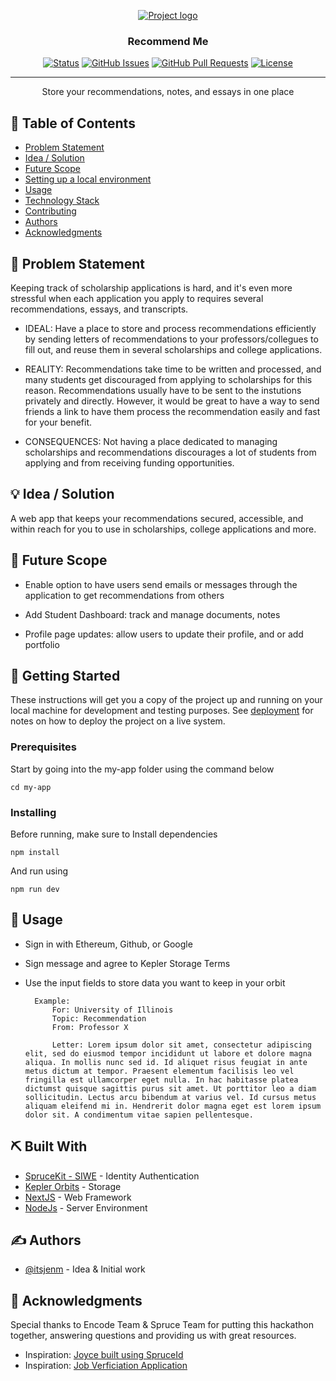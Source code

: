 <p align="center">
  <a href="" rel="noopener">
 <img src="https://i.imgur.com/AZ2iWek.png" alt="Project logo"></a>
</p>
<h3 align="center">Recommend Me</h3>

<div align="center">


[![Status](https://img.shields.io/badge/status-active-success.svg)]()
[![GitHub Issues](https://img.shields.io/github/issues/kylelobo/The-Documentation-Compendium.svg)](https://github.com/kylelobo/The-Documentation-Compendium/issues)
[![GitHub Pull Requests](https://img.shields.io/github/issues-pr/kylelobo/The-Documentation-Compendium.svg)](https://github.com/kylelobo/The-Documentation-Compendium/pulls)
[![License](https://img.shields.io/badge/license-MIT-blue.svg)](LICENSE.md)

</div>

---

<p align="center"> Store your recommendations, notes, and essays in one place 
    <br> 
</p>

## 📝 Table of Contents

- [Problem Statement](#problem_statement)
- [Idea / Solution](#idea)
- [Future Scope](#future_scope)
- [Setting up a local environment](#getting_started)
- [Usage](#usage)
- [Technology Stack](#tech_stack)
- [Contributing](../CONTRIBUTING.md)
- [Authors](#authors)
- [Acknowledgments](#acknowledgments)

## 🧐 Problem Statement <a name = "problem_statement"></a>

Keeping track of scholarship applications is hard, and it's even more stressful when each application you apply to requires several recommendations, essays, and transcripts.  

- IDEAL: Have a place to store and process recommendations efficiently by sending letters of recommendations to your professors/collegues to fill out, and reuse them in several scholarships and college applications. 

- REALITY: Recommendations take time to be written and processed, and many students get discouraged from applying to scholarships for this reason. Recommendations usually have to be sent to the instutions privately and directly. However, it would be great to have a way to send friends a link to have them process the recommendation easily and fast for your benefit. 

- CONSEQUENCES: Not having a place dedicated to managing scholarships and recommendations discourages a lot of students from applying and from receiving funding opportunities. 


## 💡 Idea / Solution <a name = "idea"></a>

A web app that keeps your recommendations secured, accessible, and within reach for you to use in scholarships, college applications and more. 



## 🚀 Future Scope <a name = "future_scope"></a>

- Enable option to have users send emails or messages through the application to get recommendations from others

- Add Student Dashboard: track and manage documents, notes

- Profile page updates: allow users to update their profile, and or add portfolio 

## 🏁 Getting Started <a name = "getting_started"></a>

These instructions will get you a copy of the project up and running on your local machine for development
and testing purposes. See [deployment](#deployment) for notes on how to deploy the project on a live system.

### Prerequisites

Start by going into the my-app folder using the command below

```
cd my-app
```

### Installing

Before running, make sure to 
Install dependencies

```
npm install
```

And run  using 

```
npm run dev
```

## 🎈 Usage <a name="usage"></a>

- Sign in with Ethereum, Github, or Google 
- Sign message and agree to Kepler Storage Terms 
- Use the input fields to store data you want to keep in your orbit


    ``````
      Example: 
          For: University of Illinois
          Topic: Recommendation
          From: Professor X 

          Letter: Lorem ipsum dolor sit amet, consectetur adipiscing elit, sed do eiusmod tempor incididunt ut labore et dolore magna aliqua. In mollis nunc sed id. Id aliquet risus feugiat in ante metus dictum at tempor. Praesent elementum facilisis leo vel fringilla est ullamcorper eget nulla. In hac habitasse platea dictumst quisque sagittis purus sit amet. Ut porttitor leo a diam sollicitudin. Lectus arcu bibendum at varius vel. Id cursus metus aliquam eleifend mi in. Hendrerit dolor magna eget est lorem ipsum dolor sit. A condimentum vitae sapien pellentesque.   
    `````` 

## ⛏️ Built With <a name = "tech_stack"></a>

- [SpruceKit - SIWE](https://www.spruceid.dev/) - Identity Authentication 
- [Kepler Orbits](https://www.spruceid.dev/) - Storage
- [NextJS](https://nextjs.org/) - Web Framework
- [NodeJs](https://nodejs.org/en/) - Server Environment

## ✍️ Authors <a name = "authors"></a>

- [@itsjenm](https://github.com/itsjenm) - Idea & Initial work


## 🎉 Acknowledgments <a name = "acknowledgments"></a>

Special thanks to Encode Team & Spruce Team for putting this hackathon together, answering questions and providing us with great resources. 

- Inspiration: [Joyce built using SpruceId](https://joyce.spruceid.xyz/)
- Inspiration: [Job Verficiation Application](https://github.com/spruceid/verifiable-job-application)

